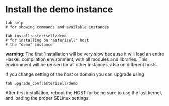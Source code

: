 # Install the demo instance

```
fab help
# for showing commands and available instances

fab install:asterisell/demo
# for installing on "asterisell" host
# the "demo" instance
```

**warning**: The first `installation will be very slow because it will load
an entire Haskell compilation environment, with all modules and libraries.
This environment will be reused for all other instances, also on different
hosts.

If you change setting of the host or domain you can upgrade using

```
fab upgrade_conf:asterisell/demo
```

After first installation, reboot the HOST for being sure to use the last kernel, and loading the proper SELinux settings.

